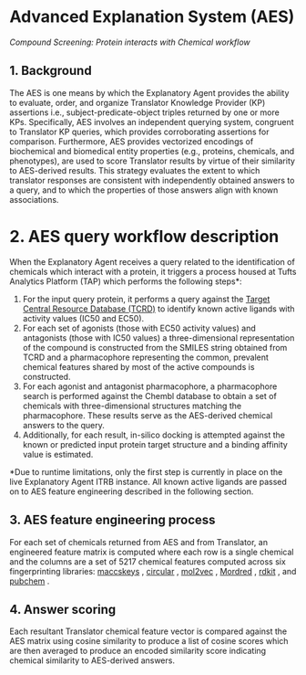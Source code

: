 # Advanced Explanation System (AES)
*Compound Screening: Protein interacts with Chemical workflow*

## 1. Background
The AES is one means by which the Explanatory Agent provides the ability to evaluate, order, and organize Translator Knowledge Provider (KP) assertions i.e., subject-predicate-object triples returned by one or more KPs. Specifically, AES involves an independent querying system, congruent to Translator KP queries, which provides corroborating assertions for comparison. Furthermore, AES provides vectorized encodings of biochemical and biomedical entity properties (e.g., proteins, chemicals, and phenotypes), are used to score Translator results by virtue of their similarity to AES-derived results. This strategy evaluates the extent to which translator responses are consistent with independently obtained answers to a query, and to which the properties of those answers align with known associations.

# 2. AES query workflow description
When the Explanatory Agent receives a query related to the identification of chemicals which interact with a protein, it triggers a process housed at Tufts Analytics Platform (TAP) which performs the following steps*:
1)	For the input query protein, it performs a query against the [Target Central Resource Database (TCRD)](http://juniper.health.unm.edu/tcrd/) to identify known active ligands with activity values (IC50 and EC50). 
2)	For each set of agonists (those with EC50 activity values) and antagonists (those with IC50 values) a three-dimensional representation of the compound is constructed from the SMILES string obtained from TCRD and a pharmacophore representing the common, prevalent chemical features shared by most of the active compounds is constructed. 
3)	For each agonist and antagonist pharmacophore, a pharmacophore search is performed against the Chembl database to obtain a set of chemicals with three-dimensional structures matching the pharmacophore. These results serve as the AES-derived chemical answers to the query.
4)	Additionally, for each result, in-silico docking is attempted against the known or predicted input protein target structure and a binding affinity value is estimated.

*Due to runtime limitations, only the first step is currently in place on the live Explanatory Agent ITRB instance. All known active ligands are passed on to AES feature engineering described in the following section.

## 3. AES feature engineering process
For each set of chemicals returned from AES and from Translator, an engineered feature matrix is computed where each row is a single chemical and the columns are a set of 5217 chemical features computed across six fingerprinting libraries: [maccskeys](https://resources.wolframcloud.com/FunctionRepository/resources/MACCSKeys/) , [circular](https://pubmed.ncbi.nlm.nih.gov/16523386/) , [mol2vec](https://mol2vec.readthedocs.io/en/latest/) , [Mordred](https://jcheminf.biomedcentral.com/articles/10.1186/s13321-018-0258-y) , [rdkit](http://rdkit.org/docs/source/rdkit.Chem.Fingerprints.html) , and [pubchem](https://ftp.ncbi.nlm.nih.gov/pubchem/specifications/pubchem_fingerprints.txt) . 
## 4. Answer scoring
Each resultant Translator chemical feature vector is compared against the AES matrix using cosine similarity to produce a list of cosine scores which are then averaged to produce an encoded similarity score indicating chemical similarity to AES-derived answers. 

